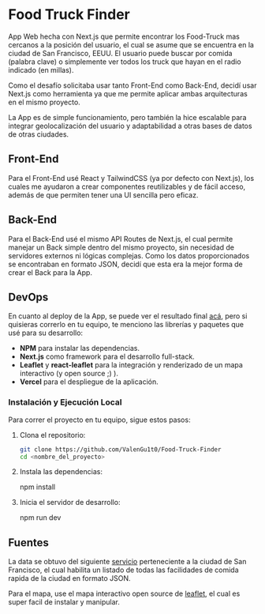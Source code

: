 
# Food Truck Finder

App Web hecha con Next.js que permite encontrar los Food-Truck mas cercanos a la posición del usuario, el cual se asume que se encuentra en la ciudad de San Francisco, EEUU. El usuario puede buscar por comida (palabra clave) o simplemente ver todos los truck que hayan en el radio indicado (en millas).

Como el desafío solicitaba usar tanto Front-End como Back-End, decidí usar Next.js como herramienta ya que me permite aplicar ambas arquitecturas en el mismo proyecto.

La App es de simple funcionamiento, pero también la hice escalable para integrar geolocalización del usuario y adaptabilidad a otras bases de datos de otras ciudades. 


## Front-End

Para el Front-End usé React y TailwindCSS (ya por defecto con Next.js), los cuales me ayudaron a crear componentes reutilizables y de fácil acceso, además de que permiten tener una UI sencilla pero eficaz.


## Back-End

Para el Back-End usé el mismo API Routes de Next.js, el cual permite manejar un Back simple dentro del mismo proyecto, sin necesidad de servidores externos ni lógicas complejas. Como los datos proporcionados se encontraban en formato JSON, decidí que esta era la mejor forma de crear el Back para la App.


## DevOps

En cuanto al deploy de la App, se puede ver el resultado final [acá](https://restaurant-menu-react-eight.vercel.app/), pero si quisieras correrlo en tu equipo, te menciono las librerías y paquetes que usé para su desarrollo:

- **NPM** para instalar las dependencias.
- **Next.js** como framework para el desarrollo full-stack.
- **Leaflet** y **react-leaflet** para la integración y renderizado de un mapa interactivo (y open source ;) ).
- **Vercel** para el despliegue de la aplicación.

### Instalación y Ejecución Local

Para correr el proyecto en tu equipo, sigue estos pasos:

1. Clona el repositorio:

   ```sh
   git clone https://github.com/ValenGu1t0/Food-Truck-Finder
   cd <nombre_del_proyecto>

2. Instala las dependencias:

    npm install

3. Inicia el servidor de desarrollo:

    npm run dev


## Fuentes

La data se obtuvo del siguiente [servicio](https://data.sfgov.org/Economy-and-Community/Mobile-Food-Facility-Permit/rqzj-sfat/about_data) perteneciente a la ciudad de San Francisco, el cual habilita un listado de todas las facilidades de comida rapida de la ciudad en formato JSON.

Para el mapa, use el mapa interactivo open source de [leaflet](https://leafletjs.com/), el cual es super facil de instalar y manipular. 

